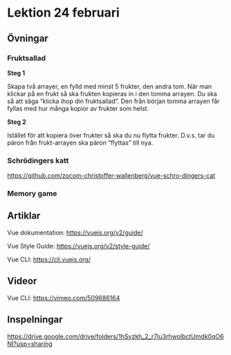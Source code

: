 # Lektion 24 februari

## Övningar

### Fruktsallad

**Steg 1**

Skapa två arrayer, en fylld med minst 5 frukter, den andra tom.
När man klickar på en frukt så ska frukten kopieras in i den tomma arrayen. Du ska så att säga “klicka ihop din fruktsallad”. 
Den från början tomma arrayen får fyllas med hur många kopior av frukter som helst.

**Steg 2**

Istället för att kopiera över frukter så ska du nu flytta frukter. D.v.s. tar du päron från frukt-arrayen ska päron “flyttas” till nya.

### Schrödingers katt

https://github.com/zocom-christoffer-wallenberg/vue-schro-dingers-cat

### Memory game


## Artiklar

Vue dokumentation: https://vuejs.org/v2/guide/

Vue Style Guide: https://vuejs.org/v2/style-guide/

Vue CLI: https://cli.vuejs.org/

## Videor

Vue CLI: https://vimeo.com/509686164

## Inspelningar

https://drive.google.com/drive/folders/1hSyzkh_2_r7Iu3rhwolbctUmdk0qO6NI?usp=sharing